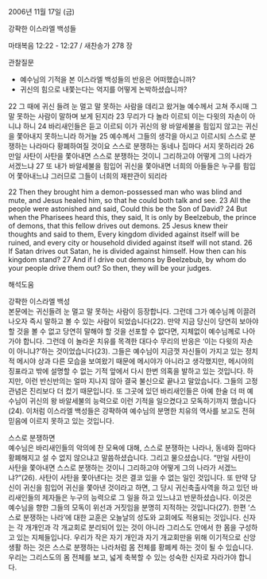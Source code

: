 2006년 11월 17일 (금)

강퍅한 이스라엘 백성들



마태복음 12:22 - 12:27 / 새찬송가 278 장


관찰질문
- 예수님의 기적을 본 이스라엘 백성들의 반응은 어떠했습니까?
- 귀신의 힘으로 내쫓는다는 억지를 어떻게 논박하셨습니까?

22 그 때에 귀신 들려 눈 멀고 말 못하는 사람을 데리고 왔거늘 예수께서 고쳐 주시매 그 말 못하는 사람이 말하며 보게 된지라 23 무리가 다 놀라 이르되 이는 다윗의 자손이 아니냐 하니 24 바리새인들은 듣고 이르되 이가 귀신의 왕 바알세불을 힘입지 않고는 귀신을 쫓아내지 못하느니라 하거늘 25 예수께서 그들의 생각을 아시고 이르시되 스스로 분쟁하는 나라마다 황폐하여질 것이요 스스로 분쟁하는 동네나 집마다 서지 못하리라 26 만일 사탄이 사탄을 쫓아내면 스스로 분쟁하는 것이니 그리하고야 어떻게 그의 나라가 서겠느냐 27 또 내가 바알세불을 힘입어 귀신을 쫓아내면 너희의 아들들은 누구를 힘입어 쫓아내느냐 그러므로 그들이 너희의 재판관이 되리라 

22  Then they brought him a demon-possessed man who was blind and mute, and Jesus healed him, so that he could both talk and see. 23  All the people were astonished and said, Could this be the Son of David? 24  But when the Pharisees heard this, they said, It is only by Beelzebub, the prince of demons, that this fellow drives out demons. 25  Jesus knew their thoughts and said to them, Every kingdom divided against itself will be ruined, and every city or household divided against itself will not stand. 26  If Satan drives out Satan, he is divided against himself. How then can his kingdom stand? 27  And if I drive out demons by Beelzebub, by whom do your people drive them out? So then, they will be your judges.

해석도움





강퍅한 이스라엘 백성  
본문에는 귀신들려 눈 멀고 말 못하는 사람이 등장합니다. 그런데 그가 예수님께 이끌려 나오자 즉시 말하고 볼 수 있는 사람이 되었습니다(22). 만약 지금 당신이 당연히 보아야 할 것을 볼 수 없고 당연히 말해야 할 것을 선포할 수 없다면, 지체없이 예수님께로 나아가야 합니다. 그런데 이 놀라운 치유를 목격한 대다수 무리의 반응은 ‘이는 다윗의 자손이 아니냐?’하는 것이었습니다(23). 그들은 예수님이 지금껏 자신들이 가지고 있는 정치적 메시야 상과 다른 모습을 보여왔기 때문에 메시야가 아니라고 생각했지만, 메시야의 징표라고 밖에 설명할 수 없는 기적 앞에서 다시 한번 의혹을 발하고 있는 것입니다. 하지만, 이런 반신반의는 얼마 지나지 않아 결국 불신으로 끝나고 말았습니다. 그들의 고정관념은 진리보다 더 컸기 때문입니다. 또 그곳에 있던 바리새인들은 아예 한술 더 떠 예수님이 귀신의 왕 바알세불의 능력으로 이런 기적을 일으켰다고 모독하기까지 했습니다(24). 이처럼 이스라엘 백성들은 강퍅하여 예수님의 분명한 치유의 역사를 보고도 전혀 믿음에 이르지 못하고 있는 것입니다.    

스스로 분쟁하면  
예수님은 바리새인들의 악의에 찬 모욕에 대해, 스스로 분쟁하는 나라나, 동네와 집마다 황폐해지고 설 수 없지 않으냐고 말씀하셨습니다. 그리고 물으셨습니다. “만일 사탄이 사탄을 쫓아내면 스스로 분쟁하는 것이니 그리하고야 어떻게 그의 나라가 서겠느냐?”(26). 사탄이 사탄을 쫓아낸다는 것은 결코 있을 수 없는 일인 것입니다. 또 만약 당신이 귀신을 힘입어 귀신을 쫓아낸 것이라고 하면, 그 당시 귀신축출사역을 하고 있던 바리새인들의 제자들은 누구의 능력으로 그 일을 하고 있느냐고 반문하셨습니다. 이것은 예수님을 향한 그들의 모독이 위선과 거짓임을 분명히 지적하는 것입니다(27). 한편 ‘스스로 분쟁하는 나라’에 대한 교훈은 오늘날의 성도와 교회에도 적용되는 것입니다. 신자는 각 개개인과 각 개교회로 분리되어 있는 것이 아니라 그리스도 안에서 한 몸을 구성하고 있는 지체들입니다. 우리가 작은 자기 개인과 자기 개교회만을 위해 이기적으로 신앙생활 하는 것은 스스로 분쟁하는 나라처럼 몸 전체를 황폐케 하는 것이 될 수 있습니다. 우리는 그리스도의 몸 전체를 보고, 넓게 축복할 수 있는 성숙한 신자로 자라가야 합니다.